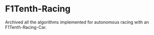 # F1Tenth-Racing

Archived all the algorithms implemented for autonomous racing with an F1Tenth-Racing-Car.

